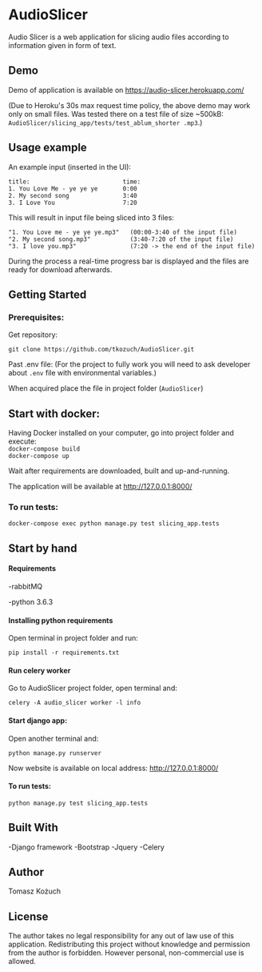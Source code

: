 # AudioSlicer

Audio Slicer is a web application for slicing audio files according to information given in 
form of text.

## Demo

Demo of application is available on https://audio-slicer.herokuapp.com/ 

(Due to Heroku's 30s max request time policy, the above demo may work only on small files. 
Was tested there on a test file of size ~500kB: `AudioSlicer/slicing_app/tests/test_ablum_shorter
.mp3`.)

## Usage example

An example input (inserted in the UI):
```
title:                          time:
1. You Love Me - ye ye ye       0:00
2. My second song               3:40
3. I Love You                   7:20
```

This will result in input file being sliced into 3 files:
```
"1. You Love me - ye ye ye.mp3"   (00:00-3:40 of the input file)
"2. My second song.mp3"           (3:40-7:20 of the input file)
"3. I love you.mp3"               (7:20 -> the end of the input file)
```

During the process a real-time progress bar is displayed and the files are ready for download afterwards.

## Getting Started

### Prerequisites:

Get repository:

`git clone https://github.com/tkozuch/AudioSlicer.git`

Past .env file:
(For the project to fully work you will need to ask developer about `.env` file with environmental variables.)

When acquired place the file in project folder (`AudioSlicer`)

## Start with docker:

Having Docker installed on your computer, go into project folder and execute:
<br>`docker-compose build`
<br>`docker-compose up`

Wait after requirements are downloaded, built and up-and-running.

The application will be available at http://127.0.0.1:8000/

### To run tests:

`docker-compose exec python manage.py test slicing_app.tests`

## Start by hand

#### Requirements
-rabbitMQ

-python 3.6.3

#### Installing python requirements

Open terminal in project folder and run:

```
pip install -r requirements.txt
```

#### Run celery worker

Go to AudioSlicer project folder, open terminal and:
```
celery -A audio_slicer worker -l info
```


#### Start django app:

Open another terminal and:

```
python manage.py runserver
```

Now website is available on local address: http://127.0.0.1:8000/


#### To run tests:

`python manage.py test slicing_app.tests`

## Built With
-Django framework
-Bootstrap
-Jquery
-Celery

## Author

Tomasz Kożuch

## License

The author takes no legal responsibility for any out of law use of this application.
Redistributing this project without knowledge and permission from the author is forbidden. However personal, non-commercial use is allowed.
